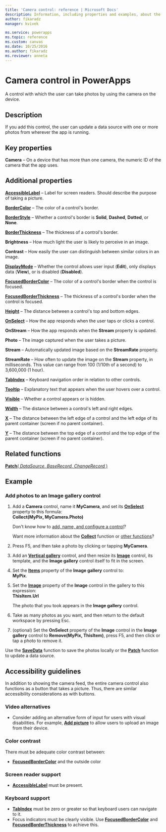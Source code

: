 ```yaml
---
title: 'Camera control: reference | Microsoft Docs'
description: Information, including properties and examples, about the Camera control
author: fikaradz
manager: kvivek

ms.service: powerapps
ms.topic: reference
ms.custom: canvas
ms.date: 10/25/2016
ms.author: fikaradz
ms.reviewer: anneta
---
```

# Camera control in PowerApps
A control with which the user can take photos by using the camera on the device.

## Description
If you add this control, the user can update a data source with one or more photos from wherever the app is running.

## Key properties
**Camera** – On a device that has more than one camera, the numeric ID of the camera that the app uses.

## Additional properties
**[AccessibleLabel](properties-accessibility.md)** – Label for screen readers. Should describe the purpose of taking a picture.

**[BorderColor](properties-color-border.md)** – The color of a control's border.

**[BorderStyle](properties-color-border.md)** – Whether a control's border is **Solid**, **Dashed**, **Dotted**, or **None**.

**[BorderThickness](properties-color-border.md)** – The thickness of a control's border.

**Brightness** – How much light the user is likely to perceive in an image.

**Contrast** – How easily the user can distinguish between similar colors in an image.

**[DisplayMode](properties-core.md)** – Whether the control allows user input (**Edit**), only displays data (**View**), or is disabled (**Disabled**).

**[FocusedBorderColor](properties-color-border.md)** – The color of a control's border when the control is focused.

**[FocusedBorderThickness](properties-color-border.md)** – The thickness of a control's border when the control is focused.

**[Height](properties-size-location.md)** – The distance between a control's top and bottom edges.

**[OnSelect](properties-core.md)** – How the app responds when the user taps or clicks a control.

**OnStream** – How the app responds when the **Stream** property is updated.

**Photo** – The image captured  when the user takes a picture.

**Stream** – Automatically updated image based on the **StreamRate** property.

**StreamRate** – How often to update the image on the **Stream** property, in milliseconds.  This value can range from 100 (1/10th of a second) to 3,600,000 (1 hour).

**[TabIndex](properties-accessibility.md)** – Keyboard navigation order in relation to other controls.

**[Tooltip](properties-core.md)** – Explanatory text that appears when the user hovers over a control.

**[Visible](properties-core.md)** – Whether a control appears or is hidden.

**[Width](properties-size-location.md)** – The distance between a control's left and right edges.

**[X](properties-size-location.md)** – The distance between the left edge of a control and the left edge of its parent container (screen if no parent container).

**[Y](properties-size-location.md)** – The distance between the top edge of a control and the top edge of the parent container (screen if no parent container).

## Related functions
[**Patch**( *DataSource*, *BaseRecord*, *ChangeRecord* )](../functions/function-patch.md)

## Example
### Add photos to an Image gallery control
1. Add a **Camera** control, name it **MyCamera**, and set its **[OnSelect](properties-core.md)** property to this formula:<br>
   **Collect(MyPix, MyCamera.Photo)**

    Don't know how to [add, name, and configure a control](../add-configure-controls.md)?

    Want more information about the **[Collect](../functions/function-clear-collect-clearcollect.md)** function or [other functions](../formula-reference.md)?
2. Press F5, and then take a photo by clicking or tapping **MyCamera**.
3. Add an **[Vertical gallery](control-gallery.md)** control, and then resize its **[Image](control-image.md)** control, its template, and the **Image gallery** control itself to fit in the screen.
4. Set the **[Items](properties-core.md)** property of the **Image gallery** control to:<br>**MyPix**.
5. Set the **[Image](properties-visual.md)** property of the **Image** control in the gallery to this expression:<br>
   **ThisItem.Url**

    The photo that you took appears in the **Image gallery** control.
6. Take as many photos as you want, and then return to the default workspace by pressing Esc.
7. (optional) Set the **OnSelect** property of the **Image** control in the **Image gallery** control to **Remove(MyPix, ThisItem)**, press F5, and then click or tap a photo to remove it.

Use the **[SaveData](../functions/function-savedata-loaddata.md)** function to save the photos locally or the **[Patch](../functions/function-patch.md)** function to update a data source.


## Accessibility guidelines
In addition to showing the camera feed, the entire camera control also functions as a button that takes a picture. Thus, there are similar accessibility considerations as with buttons.

### Video alternatives
* Consider adding an alternative form of input for users with visual disabilities. For example, **[Add picture](control-add-picture.md)** to allow users to upload an image from their device.

### Color contrast
There must be adequate color contrast between:
* **[FocusedBorderColor](properties-color-border.md)** and the outside color

### Screen reader support
* **[AccessibleLabel](properties-accessibility.md)** must be present.

### Keyboard support
* **[TabIndex](properties-accessibility.md)** must be zero or greater so that keyboard users can navigate to it.
* Focus indicators must be clearly visible. Use **[FocusedBorderColor](properties-color-border.md)** and **[FocusedBorderThickness](properties-color-border.md)** to achieve this.
